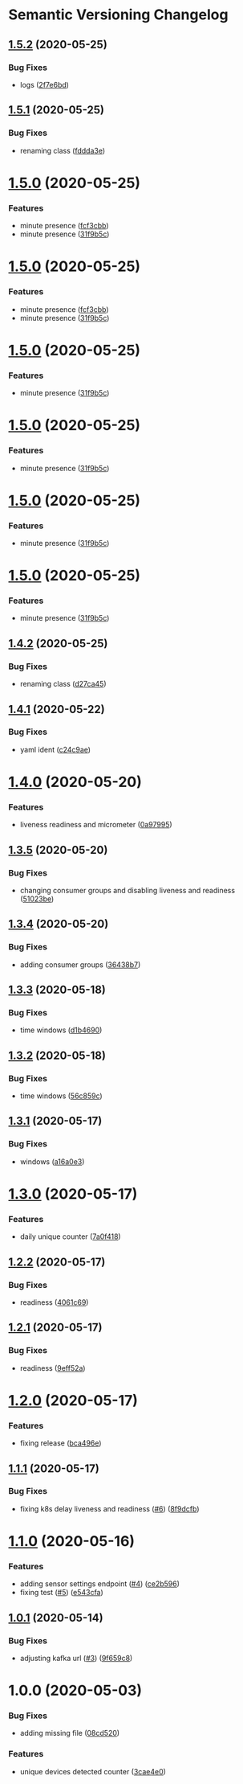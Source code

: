 # Semantic Versioning Changelog

## [1.5.2](https://github.com/esmartit/live-stream-counters/compare/v1.5.1...v1.5.2) (2020-05-25)


### Bug Fixes

* logs ([2f7e6bd](https://github.com/esmartit/live-stream-counters/commit/2f7e6bdd8d5923f8a23f8e64b6bbd9550d6d3c7e))

## [1.5.1](https://github.com/esmartit/live-stream-counters/compare/v1.5.0...v1.5.1) (2020-05-25)


### Bug Fixes

* renaming class ([fddda3e](https://github.com/esmartit/live-stream-counters/commit/fddda3eb6031d92af21de87ef79c20dc8caa0923))

# [1.5.0](https://github.com/esmartit/live-stream-counters/compare/v1.4.2...v1.5.0) (2020-05-25)


### Features

* minute presence ([fcf3cbb](https://github.com/esmartit/live-stream-counters/commit/fcf3cbbbdc02c8231f93246533d7478e09a79c3a))
* minute presence ([31f9b5c](https://github.com/esmartit/live-stream-counters/commit/31f9b5c3b96b271ec2676edec37b0dff955c7b32))

# [1.5.0](https://github.com/esmartit/live-stream-counters/compare/v1.4.2...v1.5.0) (2020-05-25)


### Features

* minute presence ([fcf3cbb](https://github.com/esmartit/live-stream-counters/commit/fcf3cbbbdc02c8231f93246533d7478e09a79c3a))
* minute presence ([31f9b5c](https://github.com/esmartit/live-stream-counters/commit/31f9b5c3b96b271ec2676edec37b0dff955c7b32))

# [1.5.0](https://github.com/esmartit/live-stream-counters/compare/v1.4.2...v1.5.0) (2020-05-25)


### Features

* minute presence ([31f9b5c](https://github.com/esmartit/live-stream-counters/commit/31f9b5c3b96b271ec2676edec37b0dff955c7b32))

# [1.5.0](https://github.com/esmartit/live-stream-counters/compare/v1.4.2...v1.5.0) (2020-05-25)


### Features

* minute presence ([31f9b5c](https://github.com/esmartit/live-stream-counters/commit/31f9b5c3b96b271ec2676edec37b0dff955c7b32))

# [1.5.0](https://github.com/esmartit/live-stream-counters/compare/v1.4.2...v1.5.0) (2020-05-25)


### Features

* minute presence ([31f9b5c](https://github.com/esmartit/live-stream-counters/commit/31f9b5c3b96b271ec2676edec37b0dff955c7b32))

# [1.5.0](https://github.com/esmartit/live-stream-counters/compare/v1.4.2...v1.5.0) (2020-05-25)


### Features

* minute presence ([31f9b5c](https://github.com/esmartit/live-stream-counters/commit/31f9b5c3b96b271ec2676edec37b0dff955c7b32))

## [1.4.2](https://github.com/esmartit/live-stream-counters/compare/v1.4.1...v1.4.2) (2020-05-25)


### Bug Fixes

* renaming class ([d27ca45](https://github.com/esmartit/live-stream-counters/commit/d27ca45ab3d980d01a245d5eb1a669212f86b0b1))

## [1.4.1](https://github.com/esmartit/live-stream-counters/compare/v1.4.0...v1.4.1) (2020-05-22)


### Bug Fixes

* yaml ident ([c24c9ae](https://github.com/esmartit/live-stream-counters/commit/c24c9aea21fd393ae30dff9d563e45b4519dbd54))

# [1.4.0](https://github.com/esmartit/live-stream-counters/compare/v1.3.5...v1.4.0) (2020-05-20)


### Features

* liveness readiness and micrometer ([0a97995](https://github.com/esmartit/live-stream-counters/commit/0a97995481e645098996b0b28472b506ae5f0fd2))

## [1.3.5](https://github.com/esmartit/live-stream-counters/compare/v1.3.4...v1.3.5) (2020-05-20)


### Bug Fixes

* changing consumer groups and disabling liveness and readiness ([51023be](https://github.com/esmartit/live-stream-counters/commit/51023be667036801a6e8d398f5afe3b2568f5cef))

## [1.3.4](https://github.com/esmartit/live-stream-counters/compare/v1.3.3...v1.3.4) (2020-05-20)


### Bug Fixes

* adding consumer groups ([36438b7](https://github.com/esmartit/live-stream-counters/commit/36438b7baeda4c9db3738c49f051ca4efab8218f))

## [1.3.3](https://github.com/esmartit/live-stream-counters/compare/v1.3.2...v1.3.3) (2020-05-18)


### Bug Fixes

* time windows ([d1b4690](https://github.com/esmartit/live-stream-counters/commit/d1b4690678912b941c9b985ceddae1ef0fba0c3e))

## [1.3.2](https://github.com/esmartit/live-stream-counters/compare/v1.3.1...v1.3.2) (2020-05-18)


### Bug Fixes

* time windows ([56c859c](https://github.com/esmartit/live-stream-counters/commit/56c859c377a29a7f57109a0e98a7ec9833913226))

## [1.3.1](https://github.com/esmartit/live-stream-counters/compare/v1.3.0...v1.3.1) (2020-05-17)


### Bug Fixes

* windows ([a16a0e3](https://github.com/esmartit/live-stream-counters/commit/a16a0e37459ce80870e25148c4121d80b5753ed4))

# [1.3.0](https://github.com/esmartit/live-stream-counters/compare/v1.2.2...v1.3.0) (2020-05-17)


### Features

* daily unique counter ([7a0f418](https://github.com/esmartit/live-stream-counters/commit/7a0f4180f33dccaa81496cf24a1168a91f4c9e75))

## [1.2.2](https://github.com/esmartit/live-stream-counters/compare/v1.2.1...v1.2.2) (2020-05-17)


### Bug Fixes

* readiness ([4061c69](https://github.com/esmartit/live-stream-counters/commit/4061c69174f55662656dfbb8cb3abfe6f651ed06))

## [1.2.1](https://github.com/esmartit/live-stream-counters/compare/v1.2.0...v1.2.1) (2020-05-17)


### Bug Fixes

* readiness ([9eff52a](https://github.com/esmartit/live-stream-counters/commit/9eff52a881271fb35bc935d4838e1b8b5472f9dd))

# [1.2.0](https://github.com/esmartit/live-stream-counters/compare/v1.1.1...v1.2.0) (2020-05-17)


### Features

* fixing release ([bca496e](https://github.com/esmartit/live-stream-counters/commit/bca496ececbb12eb89817b7d5422ada1e7124659))

## [1.1.1](https://github.com/esmartit/live-stream-counters/compare/v1.1.0...v1.1.1) (2020-05-17)


### Bug Fixes

* fixing k8s delay liveness and readiness ([#6](https://github.com/esmartit/live-stream-counters/issues/6)) ([8f9dcfb](https://github.com/esmartit/live-stream-counters/commit/8f9dcfba75546453ffc356d157fa3c1bc22c559c))

# [1.1.0](https://github.com/esmartit/live-stream-counters/compare/v1.0.1...v1.1.0) (2020-05-16)


### Features

* adding sensor settings endpoint ([#4](https://github.com/esmartit/live-stream-counters/issues/4)) ([ce2b596](https://github.com/esmartit/live-stream-counters/commit/ce2b596c2788b8b3279f191ad35a20da35485e97))
* fixing test ([#5](https://github.com/esmartit/live-stream-counters/issues/5)) ([e543cfa](https://github.com/esmartit/live-stream-counters/commit/e543cfa8e87fdb22a4d8d76fc3423598ce669a63))

## [1.0.1](https://github.com/esmartit/live-stream-counters/compare/v1.0.0...v1.0.1) (2020-05-14)


### Bug Fixes

* adjusting kafka url ([#3](https://github.com/esmartit/live-stream-counters/issues/3)) ([9f659c8](https://github.com/esmartit/live-stream-counters/commit/9f659c8a0c3a7783f769b0b9790460fadfd3118e))

# 1.0.0 (2020-05-03)


### Bug Fixes

* adding missing file ([08cd520](https://github.com/esmartit/live-stream-counters/commit/08cd520418be54d3a10670369ea2d1f1219864c7))


### Features

* unique devices detected counter ([3cae4e0](https://github.com/esmartit/live-stream-counters/commit/3cae4e04693b2bce6062a82c2ee83aa8e8dcf97b))
